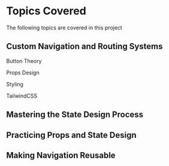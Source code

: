 # Topics Covered

The following topics are covered in this project

## Custom Navigation and Routing Systems

Button Theory

Props Design

Styling

TailwindCSS

## Mastering the State Design Process

## Practicing Props and State Design

## Making Navigation Reusable
